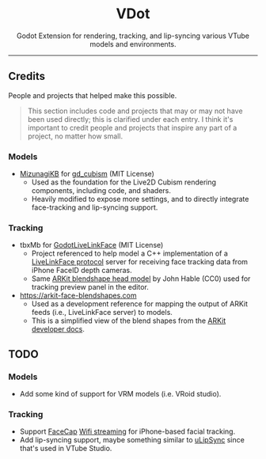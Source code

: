 <h1 style="text-align: center;">
  VDot
</h1>

<p style="text-align: center;">
  Godot Extension for rendering, tracking, and lip-syncing various VTube models and environments.  
</p>

-----


## Credits

People and projects that helped make this possible.

> This section includes code and projects that may or may not have been used directly; this is clarified under each entry. I think it's important to credit people and projects that inspire any part of a project, no matter how small.

### Models

* [MizunagiKB](https://github.com/MizunagiKB) for [gd_cubism](https://github.com/MizunagiKB/gd_cubism) (MIT License)
  * Used as the foundation for the Live2D Cubism rendering components, including code, and shaders.
  * Heavily modified to expose more settings, and to directly integrate face-tracking and lip-syncing support.

### Tracking

* tbxMb for [GodotLiveLinkFace](https://github.com/tbxMb/GodotLiveLinkFace/tree/main) (MIT License)
  * Project referenced to help model a C++ implementation of a [LiveLinkFace protocol](https://github.com/tbxMb/GodotLiveLinkFace/blob/main/doc/proto.md) server for receiving face tracking data from iPhone FaceID depth cameras.
  * Same [ARKit blendshape head model](http://filmicworlds.com/blog/solving-face-scans-for-arkit/) by John Hable (CC0) used for tracking preview panel in the editor. 
* https://arkit-face-blendshapes.com 
  * Used as a development reference for mapping the output of ARKit feeds (i.e., LiveLinkFace server) to models.
  * This is a simplified view of the blend shapes from the [ARKit developer docs](https://developer.apple.com/documentation/arkit/arfaceanchor/blendshapelocation). 


## TODO

### Models

 - Add some kind of support for VRM models (i.e. VRoid studio).

### Tracking

 - Support [FaceCap](https://www.bannaflak.com/face-cap/) [Wifi streaming](https://www.bannaflak.com/face-cap/livemode.html) for iPhone-based facial tracking.
 - Add lip-syncing support, maybe something similar to [uLipSync](https://github.com/hecomi/uLipSync) since that's used in VTube Studio.